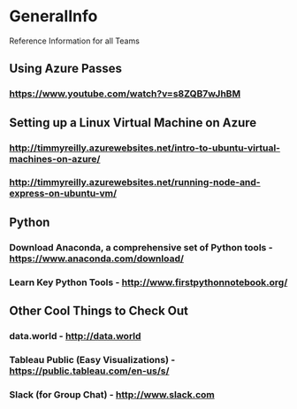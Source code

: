 # GeneralInfo
Reference Information for all Teams

## Using Azure Passes
### https://www.youtube.com/watch?v=s8ZQB7wJhBM 

## Setting up a Linux Virtual Machine on Azure
### http://timmyreilly.azurewebsites.net/intro-to-ubuntu-virtual-machines-on-azure/
### http://timmyreilly.azurewebsites.net/running-node-and-express-on-ubuntu-vm/ 

## Python
### Download Anaconda, a comprehensive set of Python tools - https://www.anaconda.com/download/
### Learn Key Python Tools - http://www.firstpythonnotebook.org/

## Other Cool Things to Check Out
### data.world - http://data.world
### Tableau Public (Easy Visualizations) - https://public.tableau.com/en-us/s/
### Slack (for Group Chat) - http://www.slack.com
